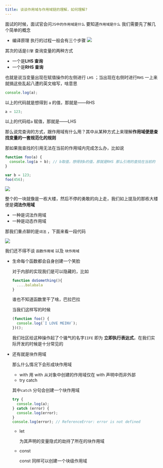 ```yaml
---
title: 谈谈作用域与作用域链的理解，如何理解?
---
```

面试的时候，面试官会问`JS中的作用域是什么` 要知道`作用域是什么` 我们需要先了解几个简单的概念

- 编译原理 执行的过程一般会有三个步骤
  ![](https://user-gold-cdn.xitu.io/2020/6/16/172bd8191abf433b?w=802&h=486&f=png&s=27546)

其次的话是`引擎` 查询变量的两种方式

- 一个是**LHS 查询**
- 一个是**RHS 查询**

也就是说当变量出现在赋值操作的左侧进行 `LHS` ；当出现在右侧时进行`RHS` 一上来就搞这些乱起八遭的英文缩写，啥意思

```javascript
console.log(a);
```

以上的代码就是想得到 `a` 的值，那就是——RHS

```javascript
a = 123;
```

以上的代码给`a` 赋值，那就是——LHS

那么说完查询的方式，跟作用域有什么用？其中从某种方式上来理解**作用域便是查找变量的一套规范化的规则**

那如果我查找的引用无法在当前的作用域内完成怎么办，比如说

```javascript
function foo(a) {
  console.log(a + b); // b取值，想得到b的值，那就是RHS 那么引用的查找在当前的 foo无法完成
}

var b = 123;
foo(456);
```

![](https://user-gold-cdn.xitu.io/2020/6/16/172bd9591dc641b6?w=464&h=411&f=png&s=9736)

整个的一块就像是一栋大楼，然后不停的勇敢的向上走，我们如上提及的那栋大楼便是**词法作用域**

- 一种是词法作用域
- 一种是动态作用域

那我们重点聊的是`词法` ，下面来看一段代码

![](https://user-gold-cdn.xitu.io/2020/6/16/172bda0752c43347?w=728&h=369&f=png&s=20385)

我们还不得不谈 `函数作用域` 以及 `块作用域`

- 生命每个函数都会自身创建一个笑脸

  对于内部的实现我们是可以隐藏的，比如

  ```javascript
  function doSomething(){
    ....balabala
  }
  ```

  谁也不知道函数里干了啥，巴拉巴拉

  当我们这样写的时候

  ```javascript
  (function foo() {
    console.log(`I LOVE MEINV`);
  })();
  ```

  我们社区给这种操作起了个骚气的名字`IIFE` 即为 **立即执行表达式**，在我们实际开发的时候是十分常见的

- 还有就是块作用域

  那么什么情况下会形成块作用域

  - with 用 with 从对象中创建的作用域仅在 with 声明中而非外部
  - try catch

  其中`catch` 分句会创建一个块作用域

  ```javascript
  try {
    console.log(a);
  } catch (error) {
    console.log(error);
  }
  console.log(error); // ReferenceError: error is not defined
  ```

  - let

    为其声明的变量隐式的劫持了所在的块作用域

  - const

    const 同样可以创建一个块级作用域
